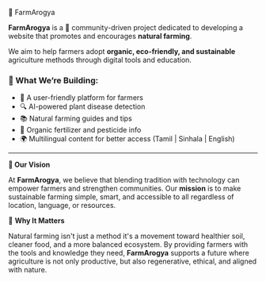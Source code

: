 🌿 FarmArogya

**FarmArogya** is a 🌱 community-driven project dedicated to developing a website that promotes and encourages **natural farming**.

We aim to help farmers adopt **organic, eco-friendly, and sustainable** agriculture methods through digital tools and education.

### 🚜 What We’re Building:
- 🌾 A user-friendly platform for farmers
- 🔍 AI-powered plant disease detection
- 📚 Natural farming guides and tips
- 🧪 Organic fertilizer and pesticide info
- 🌍 Multilingual content for better access (Tamil | Sinhala | English)

---

**🔭 Our Vision**

At **FarmArogya**, we believe that blending tradition with technology can empower farmers and strengthen communities. Our **mission** is to make sustainable farming simple, smart, and accessible to all regardless of location, language, or resources.


🌱 **Why It Matters**

Natural farming isn't just a method it's a movement toward healthier soil, cleaner food, and a more balanced ecosystem. By providing farmers with the tools and knowledge they need, **FarmArogya** supports a future where agriculture is not only productive, but also regenerative, ethical, and aligned with nature.
